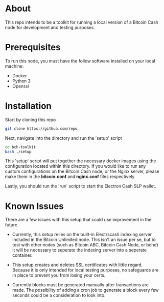 # About

This repo intends to be a toolkit for running a local version of a Bitcoin Cash node for development and testing purposes.

# Prerequisites

To run this node, you must have the follow software installed on your local machine:

* Docker
* Python 3
* Openssl

# Installation

Start by cloning this repo

```bash
git clone https://github.com/repo
```

Next, navigate into the directory and run the 'setup' script

```bash
cd bch-toolkit
bash ./setup
```

This 'setup' script will put together the necessary docker images using the configuration located within this directory. If you would like to run any custom configurations on the Bitcoin Cash node, or the Nginx server, please make them in the **bitcoin.conf** and **nginx.conf** files respectively.

Lastly, you should run the 'run' script to start the Electron Cash SLP wallet.

# Known Issues

There are a few issues with this setup that could use improvement in the future.
* Currently, this setup relies on the built-in Electrscash indexing server included in the Bitcoin Unlimited node. This isn't an issue per se, but to test with other nodes (such as Bitcoin ABC, Bitcoin Cash Node, or bchd) it will be necessary to seperate the indexing server into a seperate container.

* This setup creates and deletes SSL certificates with little regard. Because it is only intended for local testing purposes, no safeguards are in place to prevent you from losing your certs.

* Currently blocks must be generated manually after transactions are made. The possibility of adding a cron job to generate a block every few seconds could be a consideration to look into.


